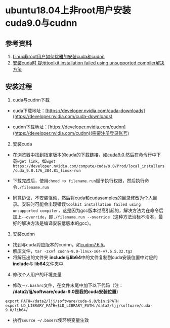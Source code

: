 # ubuntu18.04上非root用户安装cuda9.0与cudnn



## 参考资料

1. [Linux非root用户如何优雅的安装cuda和cudnn](https://blog.csdn.net/sinat_20280061/article/details/80421532)
2. [安装cuda时 提示toolkit installation failed using unsupported compiler解决方法](https://www.cnblogs.com/cj695/p/5212848.html)



## 安装过程

1. cuda与cudnn下载

* cuda下载地址：[https://developer.nvidia.com/cuda-downloads](https://developer.nvidia.com/cuda-downloads)

* cudnn下载地址：[https://developer.nvidia.com/cudnn](https://developer.nvidia.com/cudnn)(需要注册登录账号)

2. 安装cuda

* 在浏览器中找到指定版本的cuda的下载链接，如[cuda9.0](https://developer.nvidia.com/compute/cuda/9.0/Prod/local_installers/cuda_9.0.176_384.81_linux-run).然后在命令行中下载`wget link`，如`wget https://developer.nvidia.com/compute/cuda/9.0/Prod/local_installers/cuda_9.0.176_384.81_linux-run` 

* 下载完成后，使用`chmod +x filename.run`赋予执行权限，然后执行命令`./filename.run`
* 同意协议，不安装驱动，然后将cuda和cudasamples的目录修改为个人目录。安装时可能会出现错误`toolkit installation failed using unsupported compiler`，这是因为gcc版本过高引起的，解决方法为在命令后加上`--override`，即`./filename.run --override`（这种方法治标不治本，最好的解决方法是编译安装低版本的gcc）。

3. 安装cudnn

* 找到与cuda对应版本的cudnn，如[cudnn7.6.5](https://developer.nvidia.com/compute/machine-learning/cudnn/secure/7.6.5.32/Production/9.0_20191031/cudnn-9.0-linux-x64-v7.6.5.32.tgz)。
* 解压文件，`tar -zxvf cudnn-9.0-linux-x64-v7.6.5.32.tgz`
* 将解压出的文件夹 **include**与**lib64**中的文件复制到cuda安装位置中对应的 **include**与 **lib64**文件夹中.

4. 修改个人用户的环境变量

* 修改`～/.bashrc`文件，在文件末尾中加下以下代码（注： **/data2/ljj/software/cuda-9.0是我的cuda安装位置**）

```
export PATH=/data2/ljj/software/cuda-9.0/bin:$PATH 
export LD_LIBRARY_PATH=$LD_LIBRARY_PATH:/data2/ljj/software/cuda-9.0/lib64/ 
```

* 执行`source ~/.baserc`使环境变量生效

